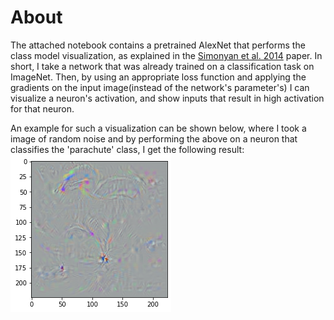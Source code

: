 # About 
The attached notebook contains a pretrained AlexNet that performs the class
model visualization, as explained in the [Simonyan et al.
2014](https://arxiv.org/abs/1312.6034) paper.
In short, I take a network that was already trained on a classification task
on ImageNet. Then, by using an appropriate loss function and applying
the gradients on the input image(instead of the network's parameter's) I can
visualize a neuron's activation, and show inputs that result in high activation
for that neuron.

An example for such a visualization can be shown below, where I took a image of
random noise and by performing the above on a neuron that classifies the
'parachute' class, I get the following result:
![Parachute](./src/images/parachute.png)
